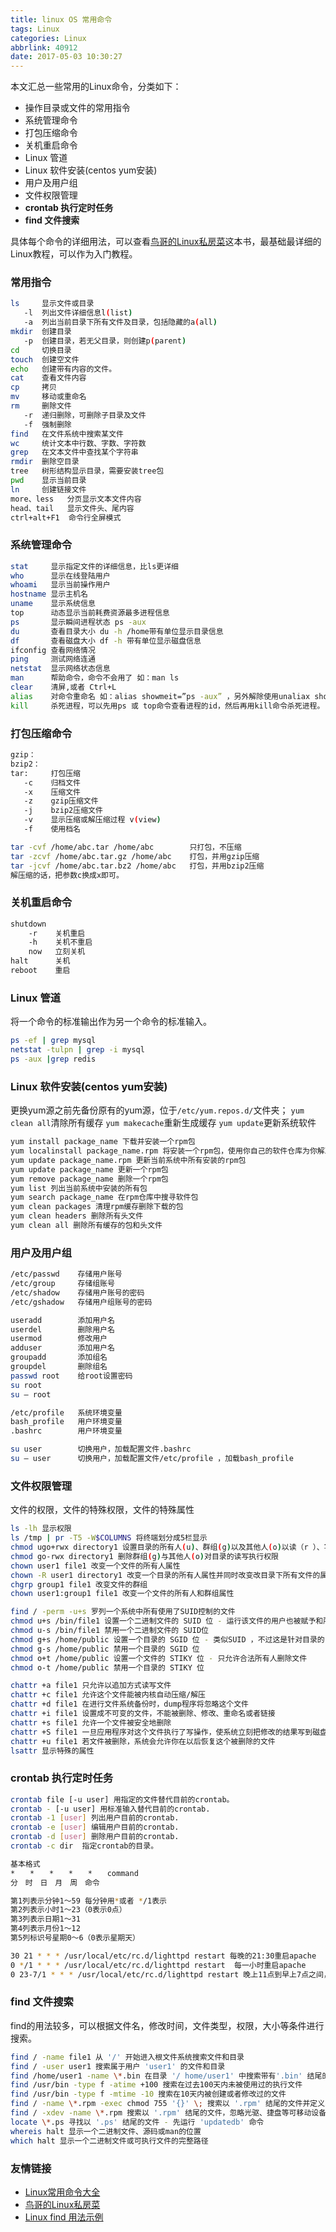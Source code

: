 ```yaml
---
title: linux OS 常用命令
tags: Linux
categories: Linux
abbrlink: 40912
date: 2017-05-03 10:30:27
---
```


本文汇总一些常用的Linux命令，分类如下：

- 操作目录或文件的常用指令
- 系统管理命令
- 打包压缩命令
- 关机重启命令
- Linux 管道
- Linux 软件安装(centos yum安装)
- 用户及用户组
- 文件权限管理
- **crontab 执行定时任务**
- **find 文件搜索**

具体每个命令的详细用法，可以查看[鸟哥的Linux私房菜](http://linux.vbird.org/linux_basic/)这本书，最基础最详细的Linux教程，可以作为入门教程。

### 常用指令

```bash
ls     显示文件或目录
   -l  列出文件详细信息l(list)
   -a  列出当前目录下所有文件及目录，包括隐藏的a(all)
mkdir  创建目录
   -p  创建目录，若无父目录，则创建p(parent)
cd     切换目录
touch  创建空文件
echo   创建带有内容的文件。
cat    查看文件内容
cp     拷贝
mv     移动或重命名
rm     删除文件
   -r  递归删除，可删除子目录及文件
   -f  强制删除
find   在文件系统中搜索某文件
wc     统计文本中行数、字数、字符数
grep   在文本文件中查找某个字符串
rmdir  删除空目录
tree   树形结构显示目录，需要安装tree包
pwd    显示当前目录
ln     创建链接文件
more、less   分页显示文本文件内容
head、tail   显示文件头、尾内容
ctrl+alt+F1  命令行全屏模式
```

### 系统管理命令

```bash
stat     显示指定文件的详细信息，比ls更详细
who      显示在线登陆用户
whoami   显示当前操作用户
hostname 显示主机名
uname    显示系统信息
top      动态显示当前耗费资源最多进程信息
ps       显示瞬间进程状态 ps -aux
du       查看目录大小 du -h /home带有单位显示目录信息
df       查看磁盘大小 df -h 带有单位显示磁盘信息
ifconfig 查看网络情况
ping     测试网络连通
netstat  显示网络状态信息
man      帮助命令，命令不会用了 如：man ls
clear    清屏,或者 Ctrl+L
alias    对命令重命名 如：alias showmeit=”ps -aux” ，另外解除使用unaliax showmeit
kill     杀死进程，可以先用ps 或 top命令查看进程的id，然后再用kill命令杀死进程。
```

### 打包压缩命令

```bash
gzip：
bzip2：
tar:     打包压缩
   -c    归档文件
   -x    压缩文件
   -z    gzip压缩文件
   -j    bzip2压缩文件
   -v    显示压缩或解压缩过程 v(view)
   -f    使用档名

tar -cvf /home/abc.tar /home/abc        只打包，不压缩
tar -zcvf /home/abc.tar.gz /home/abc    打包，并用gzip压缩
tar -jcvf /home/abc.tar.bz2 /home/abc   打包，并用bzip2压缩
解压缩的话，把参数c换成x即可。
```

### 关机重启命令

```bash
shutdown
    -r    关机重启
    -h    关机不重启
    now   立刻关机
halt      关机
reboot    重启
```

### Linux 管道

将一个命令的标准输出作为另一个命令的标准输入。

```bash
ps -ef | grep mysql
netstat -tulpn | grep -i mysql
ps -aux |grep redis
```

### Linux 软件安装(centos yum安装)

更换yum源之前先备份原有的yum源，位于`/etc/yum.repos.d/`文件夹；
`yum clean all`清除所有缓存
`yum makecache`重新生成缓存
`yum update`更新系统软件

```bash
yum install package_name 下载并安装一个rpm包
yum localinstall package_name.rpm 将安装一个rpm包，使用你自己的软件仓库为你解决所有依赖关系
yum update package_name.rpm 更新当前系统中所有安装的rpm包
yum update package_name 更新一个rpm包
yum remove package_name 删除一个rpm包
yum list 列出当前系统中安装的所有包
yum search package_name 在rpm仓库中搜寻软件包
yum clean packages 清理rpm缓存删除下载的包
yum clean headers 删除所有头文件
yum clean all 删除所有缓存的包和头文件
```

### 用户及用户组

```bash
/etc/passwd    存储用户账号
/etc/group     存储组账号
/etc/shadow    存储用户账号的密码
/etc/gshadow   存储用户组账号的密码

useradd        添加用户名
userdel        删除用户名
usermod        修改用户
adduser        添加用户名
groupadd       添加组名
groupdel       删除组名
passwd root    给root设置密码
su root
su – root

/etc/profile   系统环境变量
bash_profile   用户环境变量
.bashrc        用户环境变量

su user        切换用户，加载配置文件.bashrc
su – user      切换用户，加载配置文件/etc/profile ，加载bash_profile
```

### 文件权限管理

文件的权限，文件的特殊权限，文件的特殊属性

```bash
ls -lh 显示权限
ls /tmp | pr -T5 -W$COLUMNS 将终端划分成5栏显示
chmod ugo+rwx directory1 设置目录的所有人(u)、群组(g)以及其他人(o)以读（r ）、写(w)和执行(x)的权限
chmod go-rwx directory1 删除群组(g)与其他人(o)对目录的读写执行权限
chown user1 file1 改变一个文件的所有人属性
chown -R user1 directory1 改变一个目录的所有人属性并同时改变改目录下所有文件的属性
chgrp group1 file1 改变文件的群组
chown user1:group1 file1 改变一个文件的所有人和群组属性

find / -perm -u+s 罗列一个系统中所有使用了SUID控制的文件
chmod u+s /bin/file1 设置一个二进制文件的 SUID 位 - 运行该文件的用户也被赋予和所有者同样的权限
chmod u-s /bin/file1 禁用一个二进制文件的 SUID位
chmod g+s /home/public 设置一个目录的 SGID 位 - 类似SUID ，不过这是针对目录的
chmod g-s /home/public 禁用一个目录的 SGID 位
chmod o+t /home/public 设置一个文件的 STIKY 位 - 只允许合法所有人删除文件
chmod o-t /home/public 禁用一个目录的 STIKY 位

chattr +a file1 只允许以追加方式读写文件
chattr +c file1 允许这个文件能被内核自动压缩/解压
chattr +d file1 在进行文件系统备份时，dump程序将忽略这个文件
chattr +i file1 设置成不可变的文件，不能被删除、修改、重命名或者链接
chattr +s file1 允许一个文件被安全地删除
chattr +S file1 一旦应用程序对这个文件执行了写操作，使系统立刻把修改的结果写到磁盘
chattr +u file1 若文件被删除，系统会允许你在以后恢复这个被删除的文件
lsattr 显示特殊的属性
```

### crontab 执行定时任务

```bash
crontab file [-u user] 用指定的文件替代目前的crontab。
crontab - [-u user] 用标准输入替代目前的crontab.
crontab -1 [user] 列出用户目前的crontab.
crontab -e [user] 编辑用户目前的crontab.
crontab -d [user] 删除用户目前的crontab.
crontab -c dir  指定crontab的目录。

基本格式
*　　*　　*　　*　　*　　command
分　时　日　月　周　命令

第1列表示分钟1～59 每分钟用*或者 */1表示
第2列表示小时1～23（0表示0点）
第3列表示日期1～31
第4列表示月份1～12
第5列标识号星期0～6（0表示星期天）

30 21 * * * /usr/local/etc/rc.d/lighttpd restart 每晚的21:30重启apache
0 */1 * * * /usr/local/etc/rc.d/lighttpd restart  每一小时重启apache
0 23-7/1 * * * /usr/local/etc/rc.d/lighttpd restart 晚上11点到早上7点之间，每隔一小时重启apache

```

### find 文件搜索

find的用法较多，可以根据文件名，修改时间，文件类型，权限，大小等条件进行搜索。

```bash
find / -name file1 从 '/' 开始进入根文件系统搜索文件和目录
find / -user user1 搜索属于用户 'user1' 的文件和目录
find /home/user1 -name \*.bin 在目录 '/ home/user1' 中搜索带有'.bin' 结尾的文件
find /usr/bin -type f -atime +100 搜索在过去100天内未被使用过的执行文件
find /usr/bin -type f -mtime -10 搜索在10天内被创建或者修改过的文件
find / -name \*.rpm -exec chmod 755 '{}' \; 搜索以 '.rpm' 结尾的文件并定义其权限
find / -xdev -name \*.rpm 搜索以 '.rpm' 结尾的文件，忽略光驱、捷盘等可移动设备
locate \*.ps 寻找以 '.ps' 结尾的文件 - 先运行 'updatedb' 命令
whereis halt 显示一个二进制文件、源码或man的位置
which halt 显示一个二进制文件或可执行文件的完整路径

```

### 友情链接

- [Linux常用命令大全](http://www.cnblogs.com/fnlingnzb-learner/p/5831284.html)
- [鸟哥的Linux私房菜](http://linux.vbird.org/linux_basic/)
- [Linux find 用法示例](http://www.cnblogs.com/wanqieddy/archive/2011/06/09/2076785.html)
